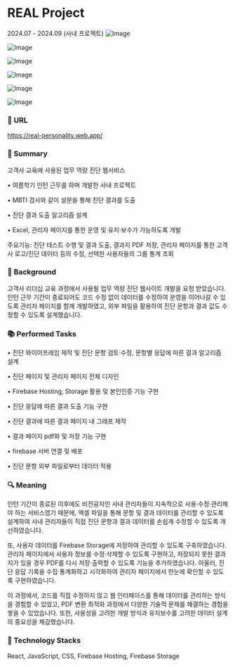 # REAL Project
2024.07 - 2024.09 (사내 프로젝트)
![Image](https://github.com/user-attachments/assets/a70ed650-c42c-491e-ad72-dae8634fa13b)

![Image](https://github.com/user-attachments/assets/3cd6e63b-7af7-4d91-9bb6-efd195111147)

![Image](https://github.com/user-attachments/assets/c5fd85f9-2cab-4259-b563-8d6bf2e241f2)

![Image](https://github.com/user-attachments/assets/336c3455-6420-448a-873f-fde2c84fb51f)

![Image](https://github.com/user-attachments/assets/65b406c5-1402-4da7-b7a3-43929b58816c)

![Image](https://github.com/user-attachments/assets/be258ac8-3244-41e4-8970-885e8e7f970a)




### 🔗 URL
https://real-personality.web.app/




### 📌 Summary
고객사 교육에 사용된 업무 역량 진단 웹서비스




• 여름학기 인턴 근무를 하며 개발한 사내 프로젝트


• MBTI 검사와 같이 설문을 통해 진단 결과를 도출


• 진단 결과 도출 알고리즘 설계


• Excel, 관리자 페이지를 통한 운영 및 유지·보수가 가능하도록 개발


주요기능: 진단 테스트 수행 및 결과 도출, 결과지 PDF 저장, 관리자 페이지를 통한 고객사 로고/진단 데이터 등의 수정, 선택한 사용자들의 그룹 통계 조회



### 🤔 Background
고객사 리더십 교육 과정에서 사용될 업무 역량 진단 웹사이트 개발을 요청 받았습니다. 인턴 근무 기간이 종료되어도 코드 수정 없이 데이터를 수정하여 운영을 이어나갈 수 있도록 관리자 페이지를 함께 개발하였고, 외부 파일을 활용하여 진단 문항과 결과 값도 수정할 수 있도록 설계했습니다.




### 📚 Performed Tasks
• 진단 와이어프레임 제작 및 진단 문항 검토·수정, 문항별 응답에 따른 결과 알고리즘 설계


• 진단 페이지 및 관리자 페이지 전체 디자인


• Firebase Hosting, Storage 활용 및 본인인증 기능 구현


• 진단 응답에 따른 결과 도출 기능 구현


• 진단 결과에 따른 결과 페이지 내 그래프 제작


• 결과 페이지 pdf화 및 저장 기능 구현


• firebase 서버 연결 및 배포


• 진단 문항 외부 파일로부터 데이터 적용




### 🔍 Meaning
인턴 기간이 종료된 이후에도 비전공자인 사내 관리자들이 지속적으로 사용·수정·관리해야 하는 서비스였기 때문에, 엑셀 파일을 통해 문항 및 결과 데이터를 관리할 수 있도록 설계하여 사내 관리자들이 직접 진단 문항과 결과 데이터를 손쉽게 수정할 수 있도록 개선하였습니다.


또, 사용자 데이터를 Firebase Storage에 저장하여 관리할 수 있도록 구축하였습니다. 관리자 페이지에서 사용자 정보를 수정·삭제할 수 있도록 구현하고, 저장되지 못한 결과지가 있을 경우 PDF를 다시 저장·출력할 수 있도록 기능을 추가하였습니다. 아울러, 진단 응답 기록을 수집·통계화하고 시각화하여 관리자 페이지에서 한눈에 확인할 수 있도록 구현하였습니다.


이 과정에서, 코드를 직접 수정하지 않고 웹 인터페이스를 통해 데이터를 관리하는 방식을 경험할 수 있었고, PDF 변환 최적화 과정에서 다양한 기술적 문제를 해결하는 경험을 쌓을 수 있었습니다. 또한, 사용성을 고려한 개발 방식과 유지보수를 고려한 데이터 설계의 중요성을 체감했습니다.




### 🔨 Technology Stacks
React, JavaScript, CSS, Firebase Hosting, Firebase Storage
